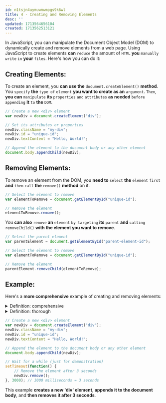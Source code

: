 ```yaml
---
id: n1tsjn4uymuwmwmpgs9k6wl
title: 4 - Creating and Removing Elements
desc: ''
updated: 1713564656104
created: 1713562513121
---
```


In JavaScript, you can manipulate the Document Object Model (DOM) to dynamically create and remove elements from a web page. Using JavaScript to create elements **can** `reduce` the amount of `HTML` **you** `manually write` `in` **your** `files`. Here's how you can do it:

## Creating Elements:

To create an element, you **can use the** `document.createElement()` **method**. You `specify` **the** `type of` `element` **you want to create as an** `argument`. `Then`, **you can** `manipulate` **its** `properties` `and` `attributes` **as needed** `before` `appending` **it** `to` **the** `DOM`.

```javascript
// Create a new <div> element
var newDiv = document.createElement("div");

// Set its attributes or properties
newDiv.className = "my-div";
newDiv.id = "unique-id";
newDiv.textContent = "Hello, World!";

// Append the element to the document body or any other element
document.body.appendChild(newDiv);
```

## Removing Elements:

To remove an element from the DOM, you **need to** `select` **the** `element` `first` **and** `then` `call` **the** `remove()` **method** on it.

```javascript
// Select the element to remove
var elementToRemove = document.getElementById("unique-id");

// Remove the element
elementToRemove.remove();
```

You **can also** `remove` **an** `element` `by targeting` **its** `parent` **and** `calling` `removeChild()` **with the element you want to remove**.

```javascript
// Select the parent element
var parentElement = document.getElementById("parent-element-id");

// Select the element to remove
var elementToRemove = document.getElementById("unique-id");

// Remove the element
parentElement.removeChild(elementToRemove);
```

## Example:

Here's a **more comprehensive** example of creating and removing elements:



<!-- start of 'comprehensive' section -->
<details>
    <summary>Definition: comprehensive</summary>

#
"Comprehensive" **means** `thorough` **and** `complete`, `covering` `everything important` `about` **a** `topic` `in detail`.

---
</details>
<!-- end of 'comprehensive' section -->



<!-- start of 'thorough' section -->
<details>
    <summary>Definition: thorough</summary>

#
"Thorough" **means** `doing` `something` `very carefully` **and** `making sure` `not to` `miss anything` `important`.

---
</details>
<!-- end of 'thorough' section -->



```javascript
// Create a new <div> element
var newDiv = document.createElement("div");
newDiv.className = "my-div";
newDiv.id = "unique-id";
newDiv.textContent = "Hello, World!";

// Append the element to the document body or any other element
document.body.appendChild(newDiv);

// Wait for a while (just for demonstration)
setTimeout(function() {
    // Remove the element after 3 seconds
    newDiv.remove();
}, 3000); // 3000 milliseconds = 3 seconds
```

This example **creates a new 'div' element**, **appends it to the document body**, and **then removes it after 3 seconds**.